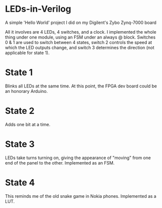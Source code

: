 # LEDs-in-Verilog
A simple 'Hello World' project I did on my Digilent's Zybo Zynq-7000 board

All it involves are 4 LEDs, 4 switches, and a clock. I implemented the whole thing under one module, using an FSM under an always @ block. Switches 0 & 1 are used to switch between 4 states, switch 2 controls the speed at which the LED outputs change, and switch 3 determines the direction (not applicable for state 1). 

# State 1
Blinks all LEDs at the same time. At this point, the FPGA dev board could be an honorary Arduino. 

# State 2
Adds one bit at a time. 

# State 3 
LEDs take turns turning on, giving the appearance of "moving" from one end of the panel to the other. Implemented as an FSM. 

# State 4
This reminds me of the old snake game in Nokia phones. Implemented as a LUT. 
